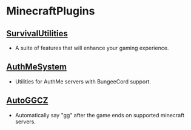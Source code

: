 # MinecraftPlugins
## [SurvivalUtilities](https://github.com/DavidHuljak/SurvivalUtilities)
- A suite of features that will enhance your gaming experience. 
## [AuthMeSystem](https://github.com/DavidHuljak/AuthMeSystem)
- Utilities for AuthMe servers with BungeeCord support.
## [AutoGGCZ](https://github.com/DavidHuljak/AutoGGCZ)
- Automatically say "gg" after the game ends on supported minecraft servers.

